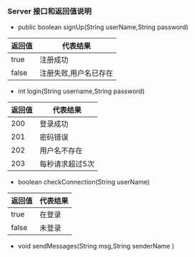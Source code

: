 ### Server 接口和返回值说明

- public boolean signUp(String userName,String password)

返回值 | 代表结果 | 
--- | --- | 
true  | 注册成功  | 
false | 注册失败,用户名已存在 |


- int login(String username,String password)

返回值 | 代表结果 | 
--- | --- | 
200 | 登录成功 | 
201 | 密码错误 |
202 | 用户名不存在 |
203 | 每秒请求超过5次 |

- boolean checkConnection(String userName)

返回值 | 代表结果 | 
--- | --- | 
true  | 在登录  | 
false | 未登录 |

- void sendMessages(String msg,String senderName )